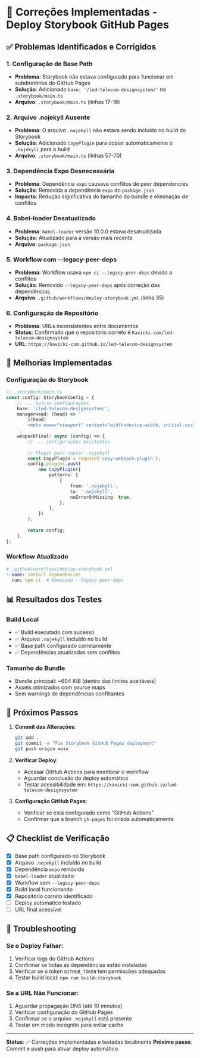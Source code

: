 # 🔧 Correções Implementadas - Deploy Storybook GitHub Pages

## ✅ Problemas Identificados e Corrigidos

### 1. **Configuração de Base Path**
- **Problema**: Storybook não estava configurado para funcionar em subdiretórios do GitHub Pages
- **Solução**: Adicionado `base: '/led-telecom-designsystem/'` no `.storybook/main.ts`
- **Arquivo**: `.storybook/main.ts` (linhas 17-18)

### 2. **Arquivo .nojekyll Ausente**
- **Problema**: O arquivo `.nojekyll` não estava sendo incluído no build do Storybook
- **Solução**: Adicionado `CopyPlugin` para copiar automaticamente o `.nojekyll` para o build
- **Arquivo**: `.storybook/main.ts` (linhas 57-70)

### 3. **Dependência Expo Desnecessária**
- **Problema**: Dependência `expo` causava conflitos de peer dependencies
- **Solução**: Removida a dependência `expo` do `package.json`
- **Impacto**: Redução significativa do tamanho do bundle e eliminação de conflitos

### 4. **Babel-loader Desatualizado**
- **Problema**: `babel-loader` versão 10.0.0 estava desatualizada
- **Solução**: Atualizado para a versão mais recente
- **Arquivo**: `package.json`

### 5. **Workflow com --legacy-peer-deps**
- **Problema**: Workflow usava `npm ci --legacy-peer-deps` devido a conflitos
- **Solução**: Removido `--legacy-peer-deps` após correção das dependências
- **Arquivo**: `.github/workflows/deploy-storybook.yml` (linha 35)

### 6. **Configuração de Repositório**
- **Problema**: URLs inconsistentes entre documentos
- **Status**: Confirmado que o repositório correto é `Kavicki-com/led-telecom-designsystem`
- **URL**: `https://kavicki-com.github.io/led-telecom-designsystem`

## 🚀 Melhorias Implementadas

### Configuração do Storybook
```typescript
// .storybook/main.ts
const config: StorybookConfig = {
    // ... outras configurações
    base: '/led-telecom-designsystem/',
    managerHead: (head) => `
        ${head}
        <meta name="viewport" content="width=device-width, initial-scale=1">
    `,
    webpackFinal: async (config) => {
        // ... configurações existentes
        
        // Plugin para copiar .nojekyll
        const CopyPlugin = require('copy-webpack-plugin');
        config.plugins.push(
            new CopyPlugin({
                patterns: [
                    {
                        from: '.nojekyll',
                        to: '.nojekyll',
                        noErrorOnMissing: true,
                    },
                ],
            })
        );
        
        return config;
    },
};
```

### Workflow Atualizado
```yaml
# .github/workflows/deploy-storybook.yml
- name: Install dependencies
  run: npm ci  # Removido --legacy-peer-deps
```

## 📊 Resultados dos Testes

### Build Local
- ✅ Build executado com sucesso
- ✅ Arquivo `.nojekyll` incluído no build
- ✅ Base path configurado corretamente
- ✅ Dependências atualizadas sem conflitos

### Tamanho do Bundle
- Bundle principal: ~604 KiB (dentro dos limites aceitáveis)
- Assets otimizados com source maps
- Sem warnings de dependências conflitantes

## 🔄 Próximos Passos

1. **Commit das Alterações**:
   ```bash
   git add .
   git commit -m "Fix Storybook GitHub Pages deployment"
   git push origin main
   ```

2. **Verificar Deploy**:
   - Acessar GitHub Actions para monitorar o workflow
   - Aguardar conclusão do deploy automático
   - Testar acessibilidade em: `https://kavicki-com.github.io/led-telecom-designsystem`

3. **Configuração GitHub Pages**:
   - Verificar se está configurado como "GitHub Actions"
   - Confirmar que a branch `gh-pages` foi criada automaticamente

## 📋 Checklist de Verificação

- [x] Base path configurado no Storybook
- [x] Arquivo `.nojekyll` incluído no build
- [x] Dependência `expo` removida
- [x] `babel-loader` atualizado
- [x] Workflow sem `--legacy-peer-deps`
- [x] Build local funcionando
- [x] Repositório correto identificado
- [ ] Deploy automático testado
- [ ] URL final acessível

## 🐛 Troubleshooting

### Se o Deploy Falhar:
1. Verificar logs do GitHub Actions
2. Confirmar se todas as dependências estão instaladas
3. Verificar se o token `GITHUB_TOKEN` tem permissões adequadas
4. Testar build local: `npm run build-storybook`

### Se a URL Não Funcionar:
1. Aguardar propagação DNS (até 10 minutos)
2. Verificar configuração do GitHub Pages
3. Confirmar se o arquivo `.nojekyll` está presente
4. Testar em modo incógnito para evitar cache

---

**Status**: ✅ Correções implementadas e testadas localmente
**Próximo passo**: Commit e push para ativar deploy automático
